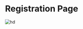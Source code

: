 # Registration Page

![hd](https://github.com/user-attachments/assets/eb64e5a5-3543-4537-bef7-b6aa83123490)
